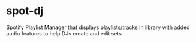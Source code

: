 # spot-dj
Spotify Playlist Manager that displays playlists/tracks in library with added audio features to help DJs create and edit sets


